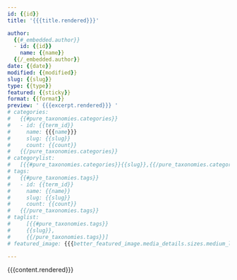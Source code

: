 ```yaml
---
id: {{id}}
title: '{{{title.rendered}}}'

author:
  {{#_embedded.author}}
  - id: {{id}}
    name: {{name}}
  {{/_embedded.author}}
date: {{date}}
modified: {{modified}}
slug: {{slug}}
type: {{type}}
featured: {{sticky}}
format: {{format}}
preview: ' {{{excerpt.rendered}}} '
# categories: 
#   {{#pure_taxonomies.categories}}
#   - id: {{term_id}}
#     name: {{{name}}}
#     slug: {{slug}}
#     count: {{count}}
#   {{/pure_taxonomies.categories}} 
# categorylist: 
#   [{{#pure_taxonomies.categories}}{{slug}},{{/pure_taxonomies.categories}} ]
# tags: 
#   {{#pure_taxonomies.tags}}
#   - id: {{term_id}}
#     name: {{name}}
#     slug: {{slug}}
#     count: {{count}}
#   {{/pure_taxonomies.tags}}
# taglist: 
#     [{{#pure_taxonomies.tags}}
#     {{slug}},
#     {{/pure_taxonomies.tags}}]
# featured_image: {{{better_featured_image.media_details.sizes.medium_large.source_url}}}

---
```


{{{content.rendered}}}
